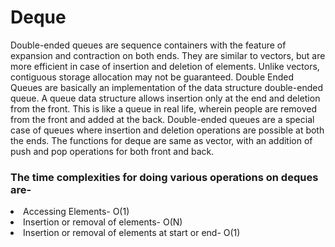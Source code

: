 # Deque
Double-ended queues are sequence containers with the feature of expansion and contraction on both ends. They are similar to vectors, but are more efficient in case of insertion and deletion of elements. Unlike vectors, contiguous storage allocation may not be guaranteed. 
Double Ended Queues are basically an implementation of the data structure double-ended queue. A queue data structure allows insertion only at the end and deletion from the front. This is like a queue in real life, wherein people are removed from the front and added at the back. Double-ended queues are a special case of queues where insertion and deletion operations are possible at both the ends.
The functions for deque are same as vector, with an addition of push and pop operations for both front and back.  

<h3>The time complexities for doing various operations on deques are-</h3>
<li>Accessing Elements- O(1)</li>
<li>Insertion or removal of elements- O(N)</li>
<li>Insertion or removal of elements at start or end- O(1)</li>
